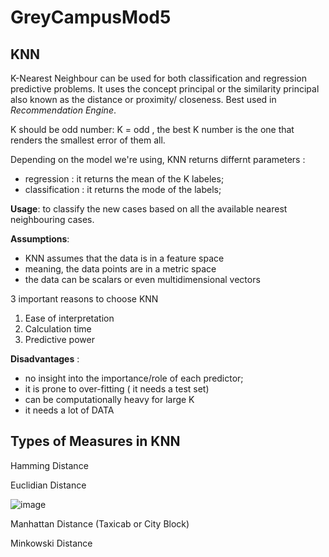 # GreyCampusMod5

## KNN
K-Nearest Neighbour can be used for both classification and regression predictive problems. It uses the concept principal or the similarity principal also known as the distance or proximity/ closeness. Best used in *Recommendation Engine*. 

K should be odd number: K = odd , the best K number is the one that renders the smallest error of them all.

Depending on the model we're using, KNN returns differnt parameters : 

- regression : it returns the mean of the K labeles;
- classification : it returns the mode of the labels;

**Usage**: to classify the new cases based on all the available nearest neighbouring cases.

**Assumptions**: 
- KNN assumes that the data is in a feature space
- meaning, the data points are in a metric space
- the data can be scalars or even multidimensional vectors 

3 important reasons to choose KNN
1. Ease of interpretation
2. Calculation time
3. Predictive power

**Disadvantages** : 
- no insight into the importance/role of each predictor;
- it is prone to over-fitting ( it needs a test set)
- can be computationally heavy for large K
- it needs a lot of DATA


## Types of Measures in KNN

Hamming Distance

Euclidian Distance

![image](https://user-images.githubusercontent.com/72341578/153647825-4004923f-8578-436a-9cca-24ee93455674.png)

Manhattan Distance (Taxicab or City Block)

Minkowski Distance
